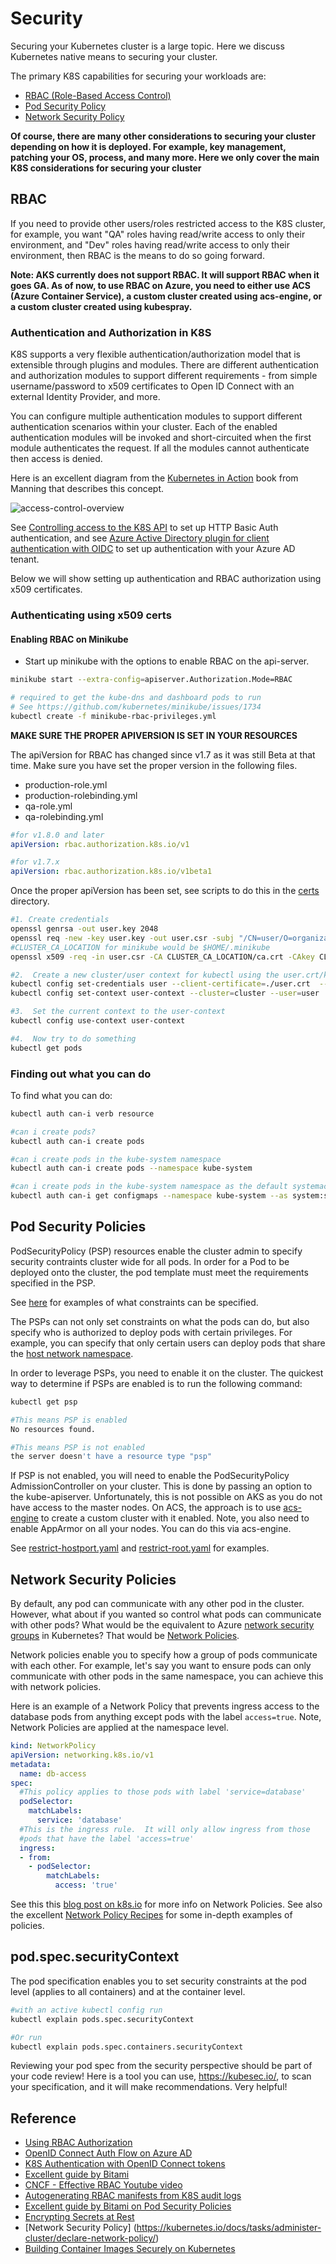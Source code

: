 # Security #

Securing your Kubernetes cluster is a large topic.  Here we discuss Kubernetes native means to securing your cluster.  

The primary K8S capabilities for securing your workloads are:

- [RBAC (Role-Based Access Control)](#markdown-header-rbac)
- [Pod Security Policy](#markdown-header-pod-security-policy)
- [Network Security Policy](#markdown-header-network-security-policy)

**Of course, there are many other considerations to securing your cluster depending on how it is deployed. For example, key management, patching your OS, process, and many more.  Here we only cover the main K8S considerations for securing your cluster**

## RBAC ##

If you need to provide other users/roles restricted access to the K8S cluster, for example, you want "QA" roles having read/write access to only their environment, and "Dev" roles having read/write access to only their environment, then RBAC is the means to do so going forward.

**Note: AKS currently does not support RBAC. It will support RBAC when it goes GA.  As of now, to use RBAC on Azure, you need to either use ACS (Azure Container Service), a custom cluster created using acs-engine, or a custom cluster created using kubespray.**

### Authentication and Authorization in K8S ###

K8S supports a very flexible authentication/authorization model that is extensible through plugins and modules.  There are different authentication and authorization modules to support different requirements - from simple username/password to x509 certificates to Open ID Connect with an external Identity Provider, and more.

You can configure multiple authentication modules to support different authentication scenarios within your cluster.  Each of the enabled authentication modules will be invoked and short-circuited when the first module authenticates the request.  If all the modules cannot authenticate then access is denied.

Here is an excellent diagram from the [Kubernetes in Action](https://www.manning.com/books/kubernetes-in-action) book from Manning that describes this concept.

![access-control-overview](./authentication_authorization.png)

See [Controlling access to the K8S API](https://kubernetes.io/docs/admin/accessing-the-api/) to set up HTTP Basic Auth authentication, and see [Azure Active Directory plugin for client authentication with OIDC](https://github.com/kubernetes/client-go/tree/master/plugin/pkg/client/auth/azure) to set up authentication with your Azure AD tenant.

Below we will show setting up authentication and RBAC authorization using x509 certificates.

### Authenticating using x509 certs ###

#### Enabling RBAC on Minikube ####

- Start up minikube with the options to enable RBAC on the api-server.

```sh
minikube start --extra-config=apiserver.Authorization.Mode=RBAC

# required to get the kube-dns and dashboard pods to run
# See https://github.com/kubernetes/minikube/issues/1734
kubectl create -f minikube-rbac-privileges.yml
```

**MAKE SURE THE PROPER APIVERSION IS SET IN YOUR RESOURCES**

The apiVersion for RBAC has changed since v1.7 as it was still Beta at that time. Make sure you have set the proper version in the following files.

- production-role.yml
- production-rolebinding.yml
- qa-role.yml
- qa-rolebinding.yml

```yaml
#for v1.8.0 and later
apiVersion: rbac.authorization.k8s.io/v1

#for v1.7.x
apiVersion: rbac.authorization.k8s.io/v1beta1
```

Once the proper apiVersion has been set, see scripts to do this in the [certs](./certs) directory.

```sh
#1. Create credentials
openssl genrsa -out user.key 2048
openssl req -new -key user.key -out user.csr -subj "/CN=user/O=organization"
#CLUSTER_CA_LOCATION for minikube would be $HOME/.minikube
openssl x509 -req -in user.csr -CA CLUSTER_CA_LOCATION/ca.crt -CAkey CLUSTER_CA_LOCATION/ca.key -CAcreateserial -out user.crt -days 500

#2.  Create a new cluster/user context for kubectl using the user.crt/key that was just created
kubectl config set-credentials user --client-certificate=./user.crt  --client-key=./user.key
kubectl config set-context user-context --cluster=cluster --user=user

#3.  Set the current context to the user-context
kubectl config use-context user-context

#4.  Now try to do something
kubectl get pods
```

### Finding out what you can do ###

To find what you can do:

```sh
kubectl auth can-i verb resource

#can i create pods?
kubectl auth can-i create pods

#can i create pods in the kube-system namespace
kubectl auth can-i create pods --namespace kube-system

#can i create pods in the kube-system namespace as the default systemaccount user?
kubectl auth can-i get configmaps --namespace kube-system --as system:serviceaccount:kube-system:default
```

## Pod Security Policies ##

PodSecurityPolicy (PSP) resources enable the cluster admin to specify security contraints cluster wide for all pods.  In order for a Pod to be deployed onto the cluster, the pod template must meet the requirements specified in the PSP.

See [here](https://kubernetes.io/docs/concepts/policy/pod-security-policy/#what-is-a-pod-security-policy) for examples of what constraints can be specified. 

The PSPs can not only set constraints on what the pods can do, but also specify who is authorized to deploy pods with certain privileges.  For example, you can specify that only certain users can deploy pods that share the [host network namespace](https://kubernetes.io/docs/concepts/policy/pod-security-policy/#host-namespaces).

In order to leverage PSPs, you need to enable it on the cluster.  The quickest way to determine if PSPs are enabled is to run the following command:

```sh
kubectl get psp

#This means PSP is enabled
No resources found.

#This means PSP is not enabled
the server doesn't have a resource type "psp"
```
If PSP is not enabled, you will need to enable the PodSecurityPolicy AdmissionController on your cluster.  This is done by passing an option to the kube-apiserver.  Unfortunately, this is not possible on AKS as you do not have access to the master nodes.  On ACS, the approach is to use [acs-engine](https://github.com/Azure/acs-engine) to create a custom cluster with it enabled.  Note, you also need to enable AppArmor on all your nodes.  You can do this via acs-engine.

See [restrict-hostport.yaml](./restrict-hostport.yaml) and [restrict-root.yaml](./restrict-root.yaml) for examples.

## Network Security Policies ## 

By default, any pod can communicate with any other pod in the cluster.  However, what about if you wanted so control what pods can communicate with other pods?  What would be the equivalent to Azure [network security groups](https://docs.microsoft.com/en-us/azure/virtual-network/virtual-networks-nsg) in Kubernetes?  That would be [Network Policies](https://kubernetes.io/docs/concepts/services-networking/network-policies/).

Network policies enable you to specify how a group of pods communicate with each other. For example, let's say you want to ensure pods can only communicate with other pods in the same namespace, you can achieve this with network policies.

Here is an example of a Network Policy that prevents ingress access to the database pods from anything except pods with the label `access=true`.  Note, Network Policies are applied at the namespace level.

```yaml
kind: NetworkPolicy
apiVersion: networking.k8s.io/v1
metadata:
  name: db-access
spec:
  #This policy applies to those pods with label 'service=database'
  podSelector:
    matchLabels:
      service: 'database'
  #This is the ingress rule.  It will only allow ingress from those
  #pods that have the label 'access=true'
  ingress:
  - from:
    - podSelector:
        matchLabels:
          access: 'true'
```

See this this [blog post on k8s.io](http://blog.kubernetes.io/2017/10/enforcing-network-policies-in-kubernetes.html) for more info on Network Policies.  See also the excellent [Network Policy Recipes](https://github.com/ahmetb/kubernetes-network-policy-recipes) for some in-depth examples of policies.

## pod.spec.securityContext ##

The pod specification enables you to set security constraints at the pod level (applies to all containers) and at the container level.  

```sh
#with an active kubectl config run
kubectl explain pods.spec.securityContext

#Or run
kubectl explain pods.spec.containers.securityContext
```

Reviewing your pod spec from the security perspective should be part of your code review!  Here is a tool you can use, https://kubesec.io/, to scan your specification, and it will make recommendations. Very helpful!



## Reference ##

- [Using RBAC Authorization](https://kubernetes.io/docs/admin/authorization/rbac/)
- [OpenID Connect Auth Flow on Azure AD](https://docs.microsoft.com/en-us/azure/active-directory/develop/active-directory-protocols-openid-connect-code)
- [K8S Authentication with OpenID Connect tokens](https://kubernetes.io/docs/admin/authentication/#openid-connect-tokens)
- [Excellent guide by Bitami](https://docs.bitnami.com/kubernetes/how-to/configure-rbac-in-your-kubernetes-cluster/)
- [CNCF - Effective RBAC Youtube video](https://www.youtube.com/watch?v=Nw1ymxcLIDI)
- [Autogenerating RBAC manifests from K8S audit logs](https://github.com/liggitt/audit2rbac)
- [Excellent guide by Bitami on Pod Security Policies](https://docs.bitnami.com/kubernetes/how-to/secure-kubernetes-cluster-psp/)
- [Encrypting Secrets at Rest](https://kubernetes.io/docs/tasks/administer-cluster/encrypt-data/)
- [Network Security Policy]
(https://kubernetes.io/docs/tasks/administer-cluster/declare-network-policy/)
- [Building Container Images Securely on Kubernetes](https://blog.jessfraz.com/post/building-container-images-securely-on-kubernetes/)